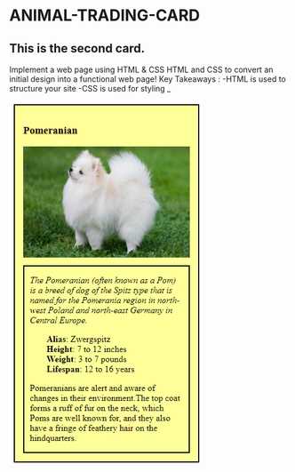 # ANIMAL-TRADING-CARD
## This is the second card.
Implement a web page using HTML & CSS
HTML and CSS to convert an initial design into a functional web page!
Key Takeaways : -HTML is used to structure your site -CSS is used for styling _

![_](https://github.com/Isha2103/ANIMAL-TRADING-CARD/blob/master/Pomeranian%20Dog.png)
